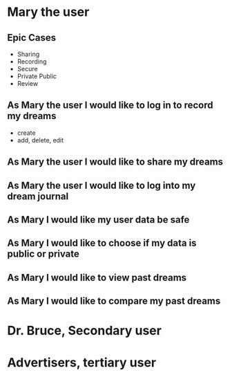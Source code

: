 # Mary the user

## Epic Cases

- Sharing
- Recording
- Secure
- Private Public
- Review


## As Mary the user I would like to log in to record my dreams

- create
- add, delete, edit


## As Mary the user I would like to share my dreams

## As Mary the user I would like to log into my dream journal

## As Mary I would like my user data be safe

## As Mary I would like to choose if my data is public or private

## As Mary I would like to view past dreams


## As Mary I would like to compare my past dreams


# Dr. Bruce, Secondary user

# Advertisers, tertiary user
